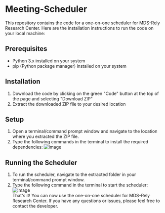 # Meeting-Scheduler
This repository contains the code for a one-on-one scheduler for MDS-Rely Research Center. Here are the installation instructions to run the code on your local machine:

## Prerequisites
* Python 3.x installed on your system <br>
* pip (Python package manager) installed on your system <br>
## Installation
1. Download the code by clicking on the green "Code" button at the top of the page and selecting "Download ZIP"
2. Extract the downloaded ZIP file to your desired location
## Setup
1. Open a terminal/command prompt window and navigate to the location where you extracted the ZIP file.
1. Type the following commands in the terminal to install the required dependencies:
![image](https://user-images.githubusercontent.com/91906368/231220274-bc3bde1c-3257-41f0-aa8f-6f6f8c9475ea.png)
## Running the Scheduler
1. To run the scheduler, navigate to the extracted folder in your terminal/command prompt window.
2. Type the following command in the terminal to start the scheduler:
![image](https://user-images.githubusercontent.com/91906368/231220462-5cbc4aee-c5d0-47ab-9f5b-4d93a5a2a314.png)
<br>That's it! You can now use the one-on-one scheduler for MDS-Rely Research Center. If you have any questions or issues, please feel free to contact the developer.
